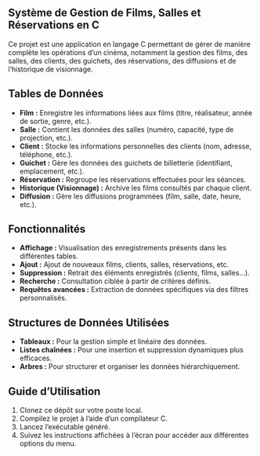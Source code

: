 ## Système de Gestion de Films, Salles et Réservations en C


Ce projet est une application en langage C permettant de gérer de manière complète les opérations d’un cinéma, notamment la gestion des films, des salles, des clients, des guichets, des réservations, des diffusions et de l’historique de visionnage.

## Tables de Données

- **Film :** Enregistre les informations liées aux films (titre, réalisateur, année de sortie, genre, etc.).
- **Salle :** Contient les données des salles (numéro, capacité, type de projection, etc.).
- **Client :** Stocke les informations personnelles des clients (nom, adresse, téléphone, etc.).
- **Guichet :** Gère les données des guichets de billetterie (identifiant, emplacement, etc.).
- **Réservation :** Regroupe les réservations effectuées pour les séances.
- **Historique (Visionnage) :** Archive les films consultés par chaque client.
- **Diffusion :** Gère les diffusions programmées (film, salle, date, heure, etc.).

## Fonctionnalités

- **Affichage :** Visualisation des enregistrements présents dans les différentes tables.
- **Ajout :** Ajout de nouveaux films, clients, salles, réservations, etc.
- **Suppression :** Retrait des éléments enregistrés (clients, films, salles...).
- **Recherche :** Consultation ciblée à partir de critères définis.
- **Requêtes avancées :** Extraction de données spécifiques via des filtres personnalisés.

## Structures de Données Utilisées

- **Tableaux :** Pour la gestion simple et linéaire des données.
- **Listes chaînées :** Pour une insertion et suppression dynamiques plus efficaces.
- **Arbres :** Pour structurer et organiser les données hiérarchiquement.

## Guide d’Utilisation

1. Clonez ce dépôt sur votre poste local.
2. Compilez le projet à l’aide d’un compilateur C.
3. Lancez l’exécutable généré.
4. Suivez les instructions affichées à l’écran pour accéder aux différentes options du menu.
